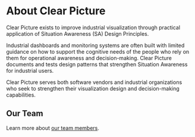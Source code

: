 # About Clear Picture

Clear Picture exists to improve industrial visualization through practical application of Situation Awareness (SA) Design Principles.

Industrial dashboards and monitoring systems are often built with limited guidance on how to support the cognitive needs of the people who rely on them for operational awareness and decision-making. Clear Picture documents and tests design patterns that strengthen Situation Awareness for industrial users.

Clear Picture serves both software vendors and industrial organizations who seek to strengthen their visualization design and decision-making capabilities.

## Our Team

Learn more about [our team members](team/index).